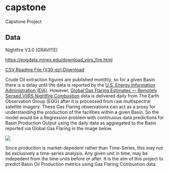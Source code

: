 # capstone
Capstone Project



## Data

Nightfire V3.0 (GRAVITE)

https://eogdata.mines.edu/download_viirs_fire.html

[CSV Readme File (V30-ez):Download](https://data.ngdc.noaa.gov/instruments/remote-sensing/passive/spectrometers-radiometers/imaging/viirs/vnf/v30/vnf_readme_v30-ez_r20180828.xlsx)


Crude Oil extraction figures are published monthly, so for a given Basin there is a delay until the data is reported by the [U.S. Energy Information Administration (EIA)](https://www.eia.gov/). 
However, [Global Gas Flaring Estimates — Remotely Sensed VIIRS Nightfire Combustion](https://medium.com/@nygeog/data-focus-global-gas-flaring-estimates-remotely-sensed-viirs-nightfire-combustion-dabfa8ce2e7f?source=friends_link&sk=c2e22810974f2daca75e16613589c347) data is delivered daily from The Earth Observation Group (EOG) after it is processed from raw multispectral satellite imagery. These Gas Flaring observations can act as a proxy for understanding the production of the facilities within a given Basin. So the model would be a Regression problem with continuious data predictions for Basin Production Output using the daily data as aggregated to the Basin reported via Global Gas Flaring in the image below. 

![](https://miro.medium.com/max/1274/1*MaV1D59jA1O-gzfV-z23Qw.png)

Since production is market-depedent rather than Time-Series, this may not be exclusively a time-series analysis. Any given unit in time, may be indepedent from the time units before or after. It is the aim of this project to predict Basin Oil Production metrics using Gas Flaring Combustion data. 

